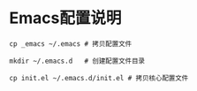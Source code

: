 # Emacs配置说明

```shell
cp _emacs ~/.emacs # 拷贝配置文件

mkdir ~/.emacs.d   # 创建配置文件目录

cp init.el ~/.emacs.d/init.el # 拷贝核心配置文件
```